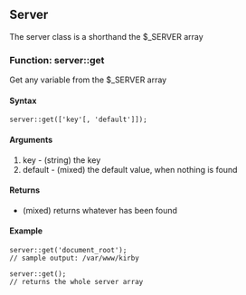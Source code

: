 ## Server

The server class is a shorthand the $_SERVER array


### Function: server::get

Get any variable from the $_SERVER array

#### Syntax    

    server::get(['key'[, 'default']]);

#### Arguments

1. key - (string) the key
2. default - (mixed) the default value, when nothing is found

#### Returns

- (mixed) returns whatever has been found

#### Example
    
    server::get('document_root');
    // sample output: /var/www/kirby

    server::get();
    // returns the whole server array
